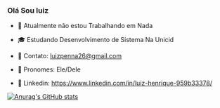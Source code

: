 ### Olá Sou luiz

- 💼 Atualmente não estou Trabalhando em Nada
- 🎓 Estudando Desenvolvimento de Sistema Na Unicid
- 📖 Contato: luizpenna26@gmail.com
- 🤫 Pronomes: Ele/Dele
- 🤑 Linkedin: https://www.linkedin.com/in/luiz-henrique-959b33378/

  <div>
   <a href="https://github.com/luizpenna26-netizen">
[![Anurag's GitHub stats](https://github-readme-stats.vercel.app/api?username=luizpenna26-netizen&show_icons=true)](https://github.com/luizpenna26-netizen/github-readme-stats)
